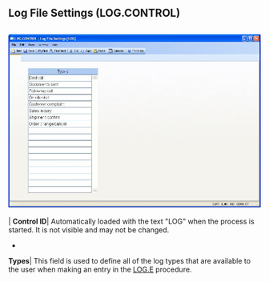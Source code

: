 ## Log File Settings (LOG.CONTROL)
<PageHeader />

##

![](./LOG-CONTROL-1.jpg)

| **Control ID**|  Automatically loaded with the text "LOG" when the process
is started. It is not visible and may not be changed.

-  
**Types**|  This field is used to define all of the log types that are
available to the user when making an entry in the [LOG.E](../LOG-E/README.md)
procedure.


<badge text= "Version 8.10.57 " vertical="middle" />

<PageFooter />
